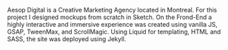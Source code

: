 Aesop Digital is a Creative Marketing Agency located in Montreal.
For this project I designed mockups from scratch in Sketch.
On the Frond-End a highly interactive and immersive experience was created using vanilla JS, GSAP, TweenMax, and ScrollMagic. Using Liquid for templating, HTML and SASS, the site was deployed using&nbsp;Jekyll.
